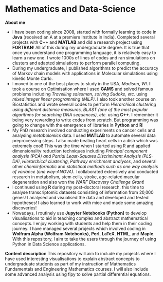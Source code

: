 # Mathematics and Data-Science
**About me**
- I have been coding since 2008, started with formally learning to code in **Java** (received an A at a premiere Institute in India). Completed several projects with **C++** and **MATLAB** and did a research project using **FORTRAN**! All of this during my undergraduate degree. It is true that once you understand one programming language, it is relatively easy to learn a new one. I wrote 1000s of lines of codes and ran simulations on clusters and adapted simulations to perform parallel computing. 
- During my undergraduate, I published algorithms to predict the accuracy of Markov chain models with applications in Molecular simulations using kinetic Monte Carlo. 
- I moved to one of the best places to study in the USA, *Madison, WI*. I took a course on Optimisation where I used **GAMS** and solved famous problems including *Travelling salesman, solving Sudoko, etc.* using *mixed integer linear programming (MILP)*. I also took another course on Biostatistics and wrote several codes to perform *Hierarchical clustering using different distance measures, BLAST (one of the most popular algorithms for searching DNA sequences), etc.* using **C++**. I remember it being very rewarding to write codes from scratch. But programming was going to change with the emergence of libraries in **Python** and **R**!
- My PhD research involved conducting experiments on cancer cells and analysing *metabolomics* data. I used **MATLAB** to automate several data preprocessing steps. I also made beating heart cells in a dish which was extremely cool! This was the time when I started using R and applied dimensionality reduction techniques including *Principal component analysis (PCA) and Partial Least-Squares Discriminant Analysis (PLS-DA)*, *Hierarchical clustering*, *Pathway enrichment analyses*, and several other *chemiinformatic* and *statistical methods such as one way analysis of variance (one way-ANOVA)*. I collaborated extensively and conducted research in metabolism, stem cells, stroke, age-related macular degeneration and also won the *WARF Discovery Challenge Grant*!
- I continued using **R** during my post-doctoral research, this time to analyse transcriptomic datasets consisting of information from 20,000 genes! I analysed and visualised the data and developed and tested hypotheses! I also learned to work with mice and made some amazing discoveries!
- Nowadays, I routinely use **Jupyter Notebooks (Python)** to develop visualisations to aid in teaching complex and abstract mathematical concepts. I enjoy working with students and help them in their coding journey. I have managed several projects which involved coding in **Wolfram Alpha (Wolfram Notebooks)**, **Perl**, **LaTeX**, **HTML**, and **Maple**. With this repository, I aim to take the users through the journey of using Python in Data Science applications. 

**Content description**
This repository will aim to include my projects where I have used interesting visualisations to explain abstract concepts to undergraduate students as part of my instruction of Mathematics Fundamentals and Engineering Mathematics courses. I will also include some advanced analysis using fipy to solve partial differential equations. 

